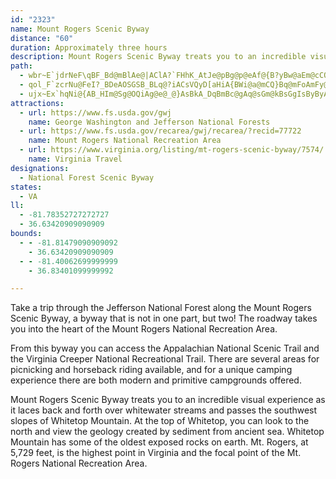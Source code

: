 ```yaml
---
id: "2323"
name: Mount Rogers Scenic Byway
distance: "60"
duration: Approximately three hours
description: Mount Rogers Scenic Byway treats you to an incredible visual experience as it laces back and forth over whitewater streams and passes the southwest slopes of Whitetop Mountain.
path:
  - wbr~E`jdrNeF\qBF_Bd@mBlAe@|AClA?`FHhK_AtJe@pBg@p@eAf@{B?yBw@aEm@cCO{Bg@Qm@{@?sMoLgB}B{JcQ{AcAcCPCPe@BuAzAM|@a@VShDeAzEqD~D{@h@{DxDmBxCwAhAmHrCcBjEqH~YXtMkEvTInA_@j@mAhFuApB}MdHmHtA_D?aCg@kEkBeUcQ_E}@}CK_BVqB|AiD\_GbNmApBkDrDwLfHgAfAaCnEcExIsEdGu@TMl@cEpE{Bl@iGPsIWyEcF]Eg@oAeG{J?[g@?}GaNeDuFkQyPeJoLqBoEgFkJa@aB]?_JwOwE_CeDyDcAwIoAqCe@kBoAqDaBmAeBuCmHcNSq@c@QmBiDMcAg@W{ByD{@u@e@aCsDcEeAw@uA}AiI_JkFkFcEeCmDuAkCg@sHs@qBUqCTcIbAoLZmIp@}Bf@kBPeD\iIt@aFf@cGl@cGv@gGh@iDp@mFr@_If@iS|BaEv@mE`@ic@iKmC?iDbA{@~Ci@p@qGvBmEfHiAjAqEz@}HJ_EiAwU{WkCuA{Bs@aBKmNxC{Br@o@F_DJeEXcEZeG`@eCRuE\_DP{DV
  - qol_F`zcrNu@FeI?_BDeAOSGSB_BLq@?iACsVQyD[aHiA{BWi@a@mCQ}Bq@mFoAmFy@_Be@oPGcFJWs@eAmCu@uAc@wCyAqEWMs@qE_F{Qu@uDQIc@sCkDiN
  - ujx~Ex`hqNi@{AB_HIm@Sg@OQiAg@e@_@}AsBkA_DqBmBc@gAq@sGm@kBsGgIsByByAyC_@uAOmACqBHqAb@uBtCaFvAsFl@m@|Ay@b@s@b@oP?qCU_CQy@uD}L}DmS_@_A}E}GwA]uAEo@HGQKaFKkASy@_BaES_AoCcWI{CXiQIwAw@sEKmBNeF?uBiDmo@SuBoBeKmEqLUqA@mAx@mEB{By@aNmB{RmA_E{BuFyBuEi@qBIsB~@gNEmAOu@s@qBo@eDyAcDgBwCKgANyCKeAs@mA}AkBy@gCQkAIoBO_Ac@qAc@sBAcDMw@w@wA{BcAi@e@e@m@c@qAIy@BgBEkAwBuMAy@JmAZwA`E}LHq@Iy@m@kAe@uASsBkAgC_AmH_@eA}@s@yBk@o@_@kCeEyCgD{@aBI{@DwAX_Bx@gCZyALgADsBKyAcAkGMsABiPIgEKeBs@yDeAcGQeJiBgJsH}QcCuHKeBDkB~@cFH_CEy@wBiRm@mBUc@wGiJuBiDgGoUG_BHeAXqAPiBKyBmH}Te@qBsEk\ImB?wBvAqV@eAOmBsCaM}FsTIo@C{@Hs@bBaHn@eFTmAvAeDbCyDh@gBvG_f@hB}JDoKHsAbA{IGiA{@iG_@eAYk@yDgDsAuAe@}@m@gBSgBKkEc@_FOgGOcCcD{Vy@sCyB{CU_ABeAJg@l@_ApAsAb@_AZeATqB?uAKy@iBgIEaBX_EPq@\m@bDyCX_A@_AOs@o@y@uD{@{CsBoA_@sC]}A?yA^sClBy@Hk@Q}NxXeB~De@dCUnGc@xDw@dD_B`GYn@_Az@w@Lg@?s@QsBgA}FsAcBQo@@i@Ti@`@c@z@OhAAbMOxBaFhXsDfb@Yr@U\_@Lc@AYKe@m@q@_Bo@eAeCaCiBwD_@oASqAOeHc@iB_CyDmFgFcBaCoAwCmKs[aA_BwEeEiAaC_@mB{AsOq@oDkAmDgEkJi@_Bu@gDaCqQyAyF_CiHm@qAiAyAsCeBaMoDqEeBeAs@cDyCwDgFsBmDoAyDyCaLiAgCcBqB}Ay@oCgAcB{AoAiCaDiKe@gAsAsBsBeBoDyA{C_@eEVuNfBgGX{D@w]uA_Aa@o@w@Sy@MyBa@eAo@e@i@EmAVqKrEoA^mAJiA?eAKiA]qFcDot@sf@}F_DoP_IsBmAyAoA_AqAkKuQkC_DkBuAib@gSie@oTgEiBiAW{AKcAHuFtAsYfJaHrEk@VuC`@oGr@_A?mA[}CqBeAYaAEsE?cGRuJr@_Bb@sAdAk@fAY`AiCrLm@xF[rc@VnCpAlGJdBE~@]zAiBrDe@vAY`CUdFDbCxArTBxAI`@Y^[P_@?g@OsDwCi@Os@H_@XcArAu@`@_ADcBGyA`@s@v@iDfFy@`As@\kBNm@b@[fATlI?~COrAy@`EMdCL~BhAhHTtEOjEs@xFKnBH|DrAjJ?pCa@lGAlCT`BvAxDVdCAfA_AzLC~@HdB^rAlHpNxBpFvBtGhDlM|@`C`K|St@dDLxAD`COpBKh@m@|A}@fAy@l@e_@~QkRnMgEtDiFrFcBrB}@fBo@fCYnCOlQFpCfBj\GrCm@rF?zANv@hAxBNp@Bn@C~@{C|O]lCHj_@IdC_@dEuIla@yFfPsCrHmArBoCrDaIbImCfEs@|A_@xAeAdHa@nAg@`AsArAqHrE
attractions:
  - url: https://www.fs.usda.gov/gwj
    name: George Washington and Jefferson National Forests
  - url: https://www.fs.usda.gov/recarea/gwj/recarea/?recid=77722
    name: Mount Rogers National Recreation Area
  - url: https://www.virginia.org/listing/mt-rogers-scenic-byway/7574/
    name: Virginia Travel
designations:
  - National Forest Scenic Byway
states:
  - VA
ll:
  - -81.78352727272727
  - 36.63420909090909
bounds:
  - - -81.81479090909092
    - 36.63420909090909
  - - -81.40062699999999
    - 36.83401099999992

---
```


Take a trip through the Jefferson National Forest along the Mount Rogers Scenic Byway, a byway that is not in one part, but two! The roadway takes you into the heart of the Mount Rogers National Recreation Area.

From this byway you can access the Appalachian National Scenic Trail and the Virginia Creeper National Recreational Trail. There are several areas for picnicking and horseback riding available, and for a unique camping experience there are both modern and primitive campgrounds offered.

Mount Rogers Scenic Byway treats you to an incredible visual experience as it laces back and forth over whitewater streams and passes the southwest slopes of Whitetop Mountain. At the top of Whitetop, you can look to the north and view the geology created by sediment from ancient sea. Whitetop Mountain has some of the oldest exposed rocks on earth. Mt. Rogers, at 5,729 feet, is the highest point in Virginia and the focal point of the Mt. Rogers National Recreation Area.
